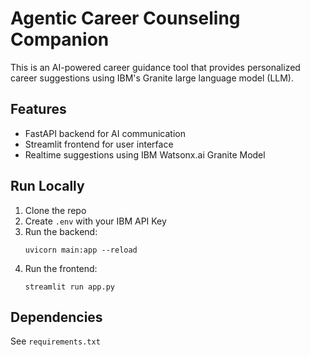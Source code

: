 # Agentic Career Counseling Companion

This is an AI-powered career guidance tool that provides personalized career suggestions using IBM's Granite large language model (LLM).

## Features
- FastAPI backend for AI communication
- Streamlit frontend for user interface
- Realtime suggestions using IBM Watsonx.ai Granite Model

## Run Locally

1. Clone the repo  
2. Create `.env` with your IBM API Key  
3. Run the backend:
   ```
   uvicorn main:app --reload
   ```
4. Run the frontend:
   ```
   streamlit run app.py
   ```

## Dependencies
See `requirements.txt`
